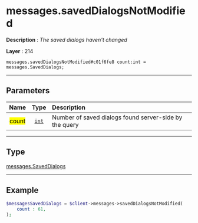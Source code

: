 # messages.savedDialogsNotModified

**Description** : *The saved dialogs haven&#039;t changed*

**Layer** : 214

```tl
messages.savedDialogsNotModified#c01f6fe8 count:int = messages.SavedDialogs;
```

---

## Parameters

| Name | Type | Description |
| :---: | :---: | :--- |
| <mark>count</mark> | [`int`](type/int) | Number of saved dialogs found server-side by the query |

---

## Type

[messages.SavedDialogs](type/messages.SavedDialogs)

---

## Example

```php
$messagesSavedDialogs = $client->messages->savedDialogsNotModified(
	count : 61,
);
```